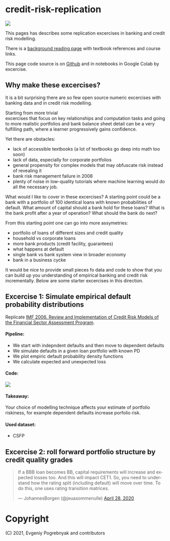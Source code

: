 # credit-risk-replication

![](https://img.shields.io/github/last-commit/epogrebnyak/credit-risk-replication)

This pages has describes some  replication excercises in banking and credit risk modelling.

There is a [background reading page](background.md) with textbook references and course links. 

This page code source is on [Github](https://github.com/epogrebnyak/credit-risk-replication) 
and in notebooks in Google Colab by excercise.

## Why make these excercises?

It is a bit surprising there are so few open source numeric excercises with 
banking data and in credit risk modelling. 

Starting from more trivial   
excercises that focus on key relationships and computation tasks 
and going to more realistic portfolios and bank balance sheet detail can be 
a very fulfilling path, where a learner progressively gains confidence.

Yet there are obstacles: 

- lack of accessible textbooks (a lot of textbooks go deep into math too soon)
- lack of data, especially for corporate portfolios 
- general propensity for complex models that may obfuscate risk instead of revealing it
- bank risk management failure in 2008 
- plenty of noise in low-quality tutorials where machine learning would do all the necessary job.

What would I like to cover in these excercises? A starting point could be a bank with 
a portfolio of 100 identical loans with known probabilities of default. 
What amount of capital should a bank hold for these loans? What is the bank profit 
after a year of operation? What should the bank do next?  

From this starting point one can go into more assymetries:

- portfolio of loans of different sizes and credit quality
- household vs corporate loans
- more bank products (credit facility, guarantees)
- what happens at default
- single bank vs bank system view in broader economy
- bank in a business cycke

It would be nice to provide small pieces fo data and code to show that 
you can build up you understanding of empirical banking 
and credit risk incrementally. Below are some starter excercises in this direction.

## Excercise 1: Simulate empirical default probability distributions

Replicate [IMF 2006. Review and Implementation of Credit Risk Models of the Financial Sector
Assessment Program](https://www.imf.org/external/pubs/ft/wp/2006/wp06134.pdf).

#### Pipeline:

- We start with indepndent defaults and then move to dependent defaults
- We simulate defaults in a given loan portfolio with known PD
- We plot empiric default probability density functions
- We calculate expected and unexpected loss

#### Code:

[![](https://badgen.net/badge/colab/loss_density.ipynb/orange)][colab_1]

[colab_1]: https://colab.research.google.com/drive/1xJCGGFTVd6hPqa2F_v5VwXwsU5qlNIi5?usp=sharing

#### Takeaway:

Your choice of modelling technique affects your estimate of portfolio riskiness,
for example dependent defaults increase porfolio risk.

#### Used dataset:

- CSFP

## Excercise 2: roll forward portfolio structure by credit quality grades

<blockquote class="twitter-tweet"><p lang="en" dir="ltr">If a BBB loan becomes BB, capital requirements will increase and expected losses too. And this will impact CET1. So, you need to understand how the rating split (including default) will move over time. To do this, one uses rating transition matrices.</p>&mdash; JohannesBorgen (@jeuasommenulle) <a href="https://twitter.com/jeuasommenulle/status/1255122789960429572?ref_src=twsrc%5Etfw">April 28, 2020</a></blockquote> <script async src="https://platform.twitter.com/widgets.js" charset="utf-8"></script> 


# Copyright

(C) 2021, Evgeniy Pogrebnyak and contributors
